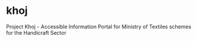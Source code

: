 # khoj
Project Khoj - Accessible Information Portal  for Ministry of Textiles schemes for the Handicraft Sector
